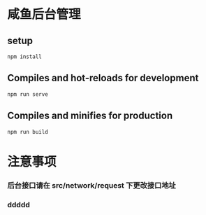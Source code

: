 # 咸鱼后台管理

## setup

```
npm install
```

## Compiles and hot-reloads for development

```
npm run serve
```

## Compiles and minifies for production

```
npm run build
```

# 注意事项

### 后台接口请在 src/network/request 下更改接口地址

### ddddd
